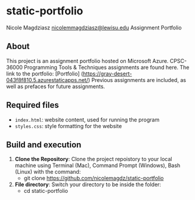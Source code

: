 # static-portfolio
Nicole Magdziasz
nicolemmagdziasz@lewisu.edu
Assignment Portfolio

## About
This project is an assignment portfolio hosted on Microsoft Azure.
CPSC-36000 Programming Tools & Techniques assignments are found here.
The link to the portfolio: [Portfolio] (https://gray-desert-043f8f810.5.azurestaticapps.net/)
Previous assignments are included, as well as prefaces for future assignments.

## Required files
- `index.html`: website content, used for running the program
- `styles.css`: style formatting for the website

## Build and execution
1. **Clone the Repository**: Clone the project repoistory to your local machine using
 Terminal (Mac), Command Prompt (Windows), Bash (Linux) with the command:
     - git clone https://github.com/nicolemagdz/static-portfolio
2. **File directory**: Switch your directory to be inside the folder:
     - cd static-portfolio
